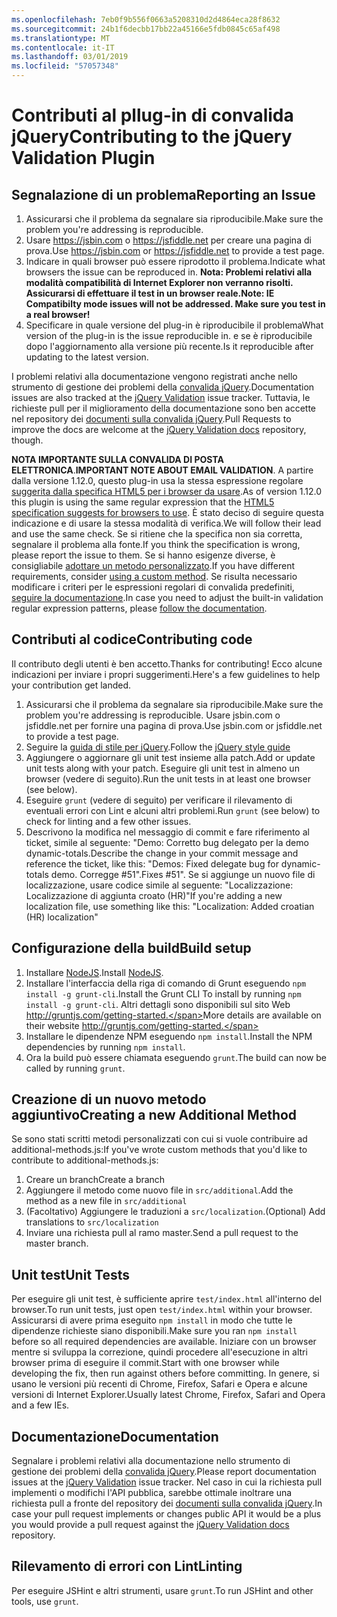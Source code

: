 ```yaml
---
ms.openlocfilehash: 7eb0f9b556f0663a5208310d2d4864eca28f8632
ms.sourcegitcommit: 24b1f6decbb17bb22a45166e5fdb0845c65af498
ms.translationtype: MT
ms.contentlocale: it-IT
ms.lasthandoff: 03/01/2019
ms.locfileid: "57057348"
---
```

# <a name="contributing-to-the-jquery-validation-plugin"></a><span data-ttu-id="e3e9b-101">Contributi al pllug-in di convalida jQuery</span><span class="sxs-lookup"><span data-stu-id="e3e9b-101">Contributing to the jQuery Validation Plugin</span></span>

## <a name="reporting-an-issue"></a><span data-ttu-id="e3e9b-102">Segnalazione di un problema</span><span class="sxs-lookup"><span data-stu-id="e3e9b-102">Reporting an Issue</span></span>

1. <span data-ttu-id="e3e9b-103">Assicurarsi che il problema da segnalare sia riproducibile.</span><span class="sxs-lookup"><span data-stu-id="e3e9b-103">Make sure the problem you're addressing is reproducible.</span></span>
2. <span data-ttu-id="e3e9b-104">Usare https://jsbin.com o https://jsfiddle.net per creare una pagina di prova.</span><span class="sxs-lookup"><span data-stu-id="e3e9b-104">Use https://jsbin.com or https://jsfiddle.net to provide a test page.</span></span>
3. <span data-ttu-id="e3e9b-105">Indicare in quali browser può essere riprodotto il problema.</span><span class="sxs-lookup"><span data-stu-id="e3e9b-105">Indicate what browsers the issue can be reproduced in.</span></span> <span data-ttu-id="e3e9b-106">**Nota: Problemi relativi alla modalità compatibilità di Internet Explorer non verranno risolti. Assicurarsi di effettuare il test in un browser reale.**</span><span class="sxs-lookup"><span data-stu-id="e3e9b-106">**Note: IE Compatibilty mode issues will not be addressed. Make sure you test in a real browser!**</span></span>
4. <span data-ttu-id="e3e9b-107">Specificare in quale versione del plug-in è riproducibile il problema</span><span class="sxs-lookup"><span data-stu-id="e3e9b-107">What version of the plug-in is the issue reproducible in.</span></span> <span data-ttu-id="e3e9b-108">e se è riproducibile dopo l'aggiornamento alla versione più recente.</span><span class="sxs-lookup"><span data-stu-id="e3e9b-108">Is it reproducible after updating to the latest version.</span></span>

<span data-ttu-id="e3e9b-109">I problemi relativi alla documentazione vengono registrati anche nello strumento di gestione dei problemi della [convalida jQuery](https://github.com/jquery-validation/jquery-validation/issues).</span><span class="sxs-lookup"><span data-stu-id="e3e9b-109">Documentation issues are also tracked at the [jQuery Validation](https://github.com/jquery-validation/jquery-validation/issues) issue tracker.</span></span>
<span data-ttu-id="e3e9b-110">Tuttavia, le richieste pull per il miglioramento della documentazione sono ben accette nel repository dei [documenti sulla convalida jQuery](https://github.com/jquery-validation/validation-content).</span><span class="sxs-lookup"><span data-stu-id="e3e9b-110">Pull Requests to improve the docs are welcome at the [jQuery Validation docs](https://github.com/jquery-validation/validation-content) repository, though.</span></span>

<span data-ttu-id="e3e9b-111">**NOTA IMPORTANTE SULLA CONVALIDA DI POSTA ELETTRONICA**.</span><span class="sxs-lookup"><span data-stu-id="e3e9b-111">**IMPORTANT NOTE ABOUT EMAIL VALIDATION**.</span></span> <span data-ttu-id="e3e9b-112">A partire dalla versione 1.12.0, questo plug-in usa la stessa espressione regolare [suggerita dalla specifica HTML5 per i browser da usare](https://html.spec.whatwg.org/multipage/forms.html#valid-e-mail-address).</span><span class="sxs-lookup"><span data-stu-id="e3e9b-112">As of version 1.12.0 this plugin is using the same regular expression that the [HTML5 specification suggests for browsers to use](https://html.spec.whatwg.org/multipage/forms.html#valid-e-mail-address).</span></span> <span data-ttu-id="e3e9b-113">È stato deciso di seguire questa indicazione e di usare la stessa modalità di verifica.</span><span class="sxs-lookup"><span data-stu-id="e3e9b-113">We will follow their lead and use the same check.</span></span> <span data-ttu-id="e3e9b-114">Se si ritiene che la specifica non sia corretta, segnalare il problema alla fonte.</span><span class="sxs-lookup"><span data-stu-id="e3e9b-114">If you think the specification is wrong, please report the issue to them.</span></span> <span data-ttu-id="e3e9b-115">Se si hanno esigenze diverse, è consigliabile [adottare un metodo personalizzato](http://jqueryvalidation.org/jQuery.validator.addMethod/).</span><span class="sxs-lookup"><span data-stu-id="e3e9b-115">If you have different requirements, consider [using a custom method](http://jqueryvalidation.org/jQuery.validator.addMethod/).</span></span>
<span data-ttu-id="e3e9b-116">Se risulta necessario modificare i criteri per le espressioni regolari di convalida predefiniti, [seguire la documentazione](http://jqueryvalidation.org/jQuery.validator.methods/).</span><span class="sxs-lookup"><span data-stu-id="e3e9b-116">In case you need to adjust the built-in validation regular expression patterns, please [follow the documentation](http://jqueryvalidation.org/jQuery.validator.methods/).</span></span>

## <a name="contributing-code"></a><span data-ttu-id="e3e9b-117">Contributi al codice</span><span class="sxs-lookup"><span data-stu-id="e3e9b-117">Contributing code</span></span>

<span data-ttu-id="e3e9b-118">Il contributo degli utenti è ben accetto.</span><span class="sxs-lookup"><span data-stu-id="e3e9b-118">Thanks for contributing!</span></span> <span data-ttu-id="e3e9b-119">Ecco alcune indicazioni per inviare i propri suggerimenti.</span><span class="sxs-lookup"><span data-stu-id="e3e9b-119">Here's a few guidelines to help your contribution get landed.</span></span>

1. <span data-ttu-id="e3e9b-120">Assicurarsi che il problema da segnalare sia riproducibile.</span><span class="sxs-lookup"><span data-stu-id="e3e9b-120">Make sure the problem you're addressing is reproducible.</span></span> <span data-ttu-id="e3e9b-121">Usare jsbin.com o jsfiddle.net per fornire una pagina di prova.</span><span class="sxs-lookup"><span data-stu-id="e3e9b-121">Use jsbin.com or jsfiddle.net to provide a test page.</span></span>
2. <span data-ttu-id="e3e9b-122">Seguire la [guida di stile per jQuery](http://contribute.jquery.com/style-guides/js).</span><span class="sxs-lookup"><span data-stu-id="e3e9b-122">Follow the [jQuery style guide](http://contribute.jquery.com/style-guides/js)</span></span>
3. <span data-ttu-id="e3e9b-123">Aggiungere o aggiornare gli unit test insieme alla patch.</span><span class="sxs-lookup"><span data-stu-id="e3e9b-123">Add or update unit tests along with your patch.</span></span> <span data-ttu-id="e3e9b-124">Eseguire gli unit test in almeno un browser (vedere di seguito).</span><span class="sxs-lookup"><span data-stu-id="e3e9b-124">Run the unit tests in at least one browser (see below).</span></span>
4. <span data-ttu-id="e3e9b-125">Eseguire `grunt` (vedere di seguito) per verificare il rilevamento di eventuali errori con Lint e alcuni altri problemi.</span><span class="sxs-lookup"><span data-stu-id="e3e9b-125">Run `grunt` (see below) to check for linting and a few other issues.</span></span>
5. <span data-ttu-id="e3e9b-126">Descrivono la modifica nel messaggio di commit e fare riferimento al ticket, simile al seguente: "Demo: Corretto bug delegato per la demo dynamic-totals.</span><span class="sxs-lookup"><span data-stu-id="e3e9b-126">Describe the change in your commit message and reference the ticket, like this: "Demos: Fixed delegate bug for dynamic-totals demo.</span></span> <span data-ttu-id="e3e9b-127">Corregge #51".</span><span class="sxs-lookup"><span data-stu-id="e3e9b-127">Fixes #51".</span></span> <span data-ttu-id="e3e9b-128">Se si aggiunge un nuovo file di localizzazione, usare codice simile al seguente: "Localizzazione: Localizzazione di aggiunta croato (HR)"</span><span class="sxs-lookup"><span data-stu-id="e3e9b-128">If you're adding a new localization file, use something like this: "Localization: Added croatian (HR) localization"</span></span>

## <a name="build-setup"></a><span data-ttu-id="e3e9b-129">Configurazione della build</span><span class="sxs-lookup"><span data-stu-id="e3e9b-129">Build setup</span></span>

1. <span data-ttu-id="e3e9b-130">Installare [NodeJS](http://nodejs.org).</span><span class="sxs-lookup"><span data-stu-id="e3e9b-130">Install [NodeJS](http://nodejs.org).</span></span>
2. <span data-ttu-id="e3e9b-131">Installare l'interfaccia della riga di comando di Grunt eseguendo `npm install -g grunt-cli`.</span><span class="sxs-lookup"><span data-stu-id="e3e9b-131">Install the Grunt CLI To install by running `npm install -g grunt-cli`.</span></span> <span data-ttu-id="e3e9b-132">Altri dettagli sono disponibili sul sito Web http://gruntjs.com/getting-started.</span><span class="sxs-lookup"><span data-stu-id="e3e9b-132">More details are available on their website http://gruntjs.com/getting-started.</span></span>
3. <span data-ttu-id="e3e9b-133">Installare le dipendenze NPM eseguendo `npm install`.</span><span class="sxs-lookup"><span data-stu-id="e3e9b-133">Install the NPM dependencies by running `npm install`.</span></span>
4. <span data-ttu-id="e3e9b-134">Ora la build può essere chiamata eseguendo `grunt`.</span><span class="sxs-lookup"><span data-stu-id="e3e9b-134">The build can now be called by running `grunt`.</span></span>

## <a name="creating-a-new-additional-method"></a><span data-ttu-id="e3e9b-135">Creazione di un nuovo metodo aggiuntivo</span><span class="sxs-lookup"><span data-stu-id="e3e9b-135">Creating a new Additional Method</span></span>

<span data-ttu-id="e3e9b-136">Se sono stati scritti metodi personalizzati con cui si vuole contribuire ad additional-methods.js:</span><span class="sxs-lookup"><span data-stu-id="e3e9b-136">If you've wrote custom methods that you'd like to contribute to additional-methods.js:</span></span>

1. <span data-ttu-id="e3e9b-137">Creare un branch</span><span class="sxs-lookup"><span data-stu-id="e3e9b-137">Create a branch</span></span>
2. <span data-ttu-id="e3e9b-138">Aggiungere il metodo come nuovo file in `src/additional`.</span><span class="sxs-lookup"><span data-stu-id="e3e9b-138">Add the method as a new file in `src/additional`</span></span>
3. <span data-ttu-id="e3e9b-139">(Facoltativo) Aggiungere le traduzioni a `src/localization`.</span><span class="sxs-lookup"><span data-stu-id="e3e9b-139">(Optional) Add translations to `src/localization`</span></span>
4. <span data-ttu-id="e3e9b-140">Inviare una richiesta pull al ramo master.</span><span class="sxs-lookup"><span data-stu-id="e3e9b-140">Send a pull request to the master branch.</span></span>

## <a name="unit-tests"></a><span data-ttu-id="e3e9b-141">Unit test</span><span class="sxs-lookup"><span data-stu-id="e3e9b-141">Unit Tests</span></span>

<span data-ttu-id="e3e9b-142">Per eseguire gli unit test, è sufficiente aprire `test/index.html` all'interno del browser.</span><span class="sxs-lookup"><span data-stu-id="e3e9b-142">To run unit tests, just open `test/index.html` within your browser.</span></span> <span data-ttu-id="e3e9b-143">Assicurarsi di avere prima eseguito `npm install` in modo che tutte le dipendenze richieste siano disponibili.</span><span class="sxs-lookup"><span data-stu-id="e3e9b-143">Make sure you ran `npm install` before so all required dependencies are available.</span></span>
<span data-ttu-id="e3e9b-144">Iniziare con un browser mentre si sviluppa la correzione, quindi procedere all'esecuzione in altri browser prima di eseguire il commit.</span><span class="sxs-lookup"><span data-stu-id="e3e9b-144">Start with one browser while developing the fix, then run against others before committing.</span></span> <span data-ttu-id="e3e9b-145">In genere, si usano le versioni più recenti di Chrome, Firefox, Safari e Opera e alcune versioni di Internet Explorer.</span><span class="sxs-lookup"><span data-stu-id="e3e9b-145">Usually latest Chrome, Firefox, Safari and Opera and a few IEs.</span></span>

## <a name="documentation"></a><span data-ttu-id="e3e9b-146">Documentazione</span><span class="sxs-lookup"><span data-stu-id="e3e9b-146">Documentation</span></span>

<span data-ttu-id="e3e9b-147">Segnalare i problemi relativi alla documentazione nello strumento di gestione dei problemi della [convalida jQuery](https://github.com/jquery-validation/jquery-validation/issues).</span><span class="sxs-lookup"><span data-stu-id="e3e9b-147">Please report documentation issues at the [jQuery Validation](https://github.com/jquery-validation/jquery-validation/issues) issue tracker.</span></span>
<span data-ttu-id="e3e9b-148">Nel caso in cui la richiesta pull implementi o modifichi l'API pubblica, sarebbe ottimale inoltrare una richiesta pull a fronte del repository dei [documenti sulla convalida jQuery](https://github.com/jquery-validation/validation-content).</span><span class="sxs-lookup"><span data-stu-id="e3e9b-148">In case your pull request implements or changes public API it would be a plus you would provide a pull request against the [jQuery Validation docs](https://github.com/jquery-validation/validation-content) repository.</span></span>

## <a name="linting"></a><span data-ttu-id="e3e9b-149">Rilevamento di errori con Lint</span><span class="sxs-lookup"><span data-stu-id="e3e9b-149">Linting</span></span>

<span data-ttu-id="e3e9b-150">Per eseguire JSHint e altri strumenti, usare `grunt`.</span><span class="sxs-lookup"><span data-stu-id="e3e9b-150">To run JSHint and other tools, use `grunt`.</span></span>
